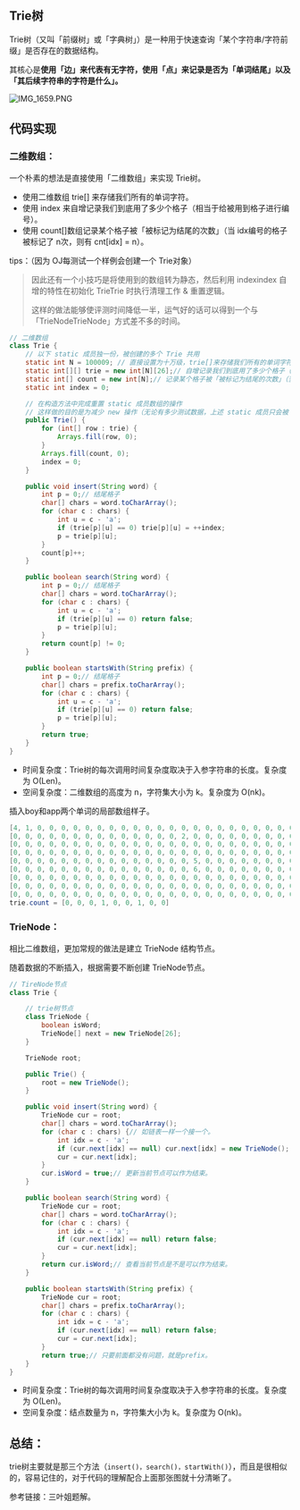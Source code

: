 ## Trie树

Trie树（又叫「前缀树」或「字典树」）是一种用于快速查询「某个字符串/字符前缀」是否存在的数据结构。

其核心是**使用「边」来代表有无字符，使用「点」来记录是否为「单词结尾」以及「其后续字符串的字符是什么」。**

![IMG_1659.PNG](https://figurebed-ladidol.oss-cn-chengdu.aliyuncs.com/img/1618369228-slAfrQ-IMG_1659.PNG)

## 代码实现

### 二维数组：

一个朴素的想法是直接使用「二维数组」来实现 Trie树。

- 使用二维数组 trie[] 来存储我们所有的单词字符。
- 使用 index 来自增记录我们到底用了多少个格子（相当于给被用到格子进行编号）。
- 使用 count[]数组记录某个格子被「被标记为结尾的次数」（当 idx编号的格子被标记了 n次，则有 cnt[idx] = n）。

tips：（因为 OJ每测试一个样例会创建一个 Trie对象）

> 因此还有一个小技巧是将使用到的数组转为静态，然后利用 indexindex 自增的特性在初始化 TrieTrie 时执行清理工作 & 重置逻辑。
>
> 这样的做法能够使评测时间降低一半，运气好的话可以得到一个与「TrieNodeTrieNode」方式差不多的时间。
>



```java
// 二维数组
class Trie {
    // 以下 static 成员独一份，被创建的多个 Trie 共用
    static int N = 100009; // 直接设置为十万级，trie[]来存储我们所有的单词字符
    static int[][] trie = new int[N][26];// 自增记录我们到底用了多少个格子（相当于给被用到格子进行编号）
    static int[] count = new int[N];// 记录某个格子被「被标记为结尾的次数」（当 idx编号的格子被标记了 n次，则有 cnt[idx] = n
    static int index = 0;

    // 在构造方法中完成重置 static 成员数组的操作
    // 这样做的目的是为减少 new 操作（无论有多少测试数据，上述 static 成员只会被 new 一次）
    public Trie() {
        for (int[] row : trie) {
            Arrays.fill(row, 0);
        }
        Arrays.fill(count, 0);
        index = 0;
    }

    public void insert(String word) {
        int p = 0;// 结尾格子
        char[] chars = word.toCharArray();
        for (char c : chars) {
            int u = c - 'a';
            if (trie[p][u] == 0) trie[p][u] = ++index;
            p = trie[p][u];
        }
        count[p]++;
    }

    public boolean search(String word) {
        int p = 0;// 结尾格子
        char[] chars = word.toCharArray();
        for (char c : chars) {
            int u = c - 'a';
            if (trie[p][u] == 0) return false;
            p = trie[p][u];
        }
        return count[p] != 0;
    }

    public boolean startsWith(String prefix) {
        int p = 0;// 结尾格子
        char[] chars = prefix.toCharArray();
        for (char c : chars) {
            int u = c - 'a';
            if (trie[p][u] == 0) return false;
            p = trie[p][u];
        }
        return true;
    }
}
```

- 时间复杂度：Trie树的每次调用时间复杂度取决于入参字符串的长度。复杂度为 O(Len)。
- 空间复杂度：二维数组的高度为 n，字符集大小为 k。复杂度为 O(nk)。

插入boy和app两个单词的局部数组样子。

```java
[4, 1, 0, 0, 0, 0, 0, 0, 0, 0, 0, 0, 0, 0, 0, 0, 0, 0, 0, 0, 0, 0, 0, 0, 0, 0]
[0, 0, 0, 0, 0, 0, 0, 0, 0, 0, 0, 0, 0, 0, 2, 0, 0, 0, 0, 0, 0, 0, 0, 0, 0, 0]
[0, 0, 0, 0, 0, 0, 0, 0, 0, 0, 0, 0, 0, 0, 0, 0, 0, 0, 0, 0, 0, 0, 0, 0, 3, 0]
[0, 0, 0, 0, 0, 0, 0, 0, 0, 0, 0, 0, 0, 0, 0, 0, 0, 0, 0, 0, 0, 0, 0, 0, 0, 0]
[0, 0, 0, 0, 0, 0, 0, 0, 0, 0, 0, 0, 0, 0, 0, 5, 0, 0, 0, 0, 0, 0, 0, 0, 0, 0]
[0, 0, 0, 0, 0, 0, 0, 0, 0, 0, 0, 0, 0, 0, 0, 6, 0, 0, 0, 0, 0, 0, 0, 0, 0, 0]
[0, 0, 0, 0, 0, 0, 0, 0, 0, 0, 0, 0, 0, 0, 0, 0, 0, 0, 0, 0, 0, 0, 0, 0, 0, 0]
[0, 0, 0, 0, 0, 0, 0, 0, 0, 0, 0, 0, 0, 0, 0, 0, 0, 0, 0, 0, 0, 0, 0, 0, 0, 0]
[0, 0, 0, 0, 0, 0, 0, 0, 0, 0, 0, 0, 0, 0, 0, 0, 0, 0, 0, 0, 0, 0, 0, 0, 0, 0]
trie.count = [0, 0, 0, 1, 0, 0, 1, 0, 0]
```



### TrieNode：

相比二维数组，更加常规的做法是建立 TrieNode 结构节点。

随着数据的不断插入，根据需要不断创建 TrieNode节点。

```java
// TireNode节点
class Trie {

    // trie树节点
    class TrieNode {
        boolean isWord;
        TrieNode[] next = new TrieNode[26];
    }

    TrieNode root;

    public Trie() {
        root = new TrieNode();
    }

    public void insert(String word) {
        TrieNode cur = root;
        char[] chars = word.toCharArray();
        for (char c : chars) {// 如链表一样一个接一个。
            int idx = c - 'a';
            if (cur.next[idx] == null) cur.next[idx] = new TrieNode();
            cur = cur.next[idx];
        }
        cur.isWord = true;// 更新当前节点可以作为结束。
    }

    public boolean search(String word) {
        TrieNode cur = root;
        char[] chars = word.toCharArray();
        for (char c : chars) {
            int idx = c - 'a';
            if (cur.next[idx] == null) return false;
            cur = cur.next[idx];
        }
        return cur.isWord;// 查看当前节点是不是可以作为结束。
    }

    public boolean startsWith(String prefix) {
        TrieNode cur = root;
        char[] chars = prefix.toCharArray();
        for (char c : chars) {
            int idx = c - 'a';
            if (cur.next[idx] == null) return false;
            cur = cur.next[idx];
        }
        return true;// 只要前面都没有问题，就是prefix。
    }
}
```

- 时间复杂度：Trie树的每次调用时间复杂度取决于入参字符串的长度。复杂度为 O(Len)。
- 空间复杂度：结点数量为 n，字符集大小为 k。复杂度为 O(nk)。

## 总结：

trie树主要就是那三个方法（`insert()，search()，startWith()`），而且是很相似的，容易记住的，对于代码的理解配合上面那张图就十分清晰了。

参考链接：三叶姐题解。

